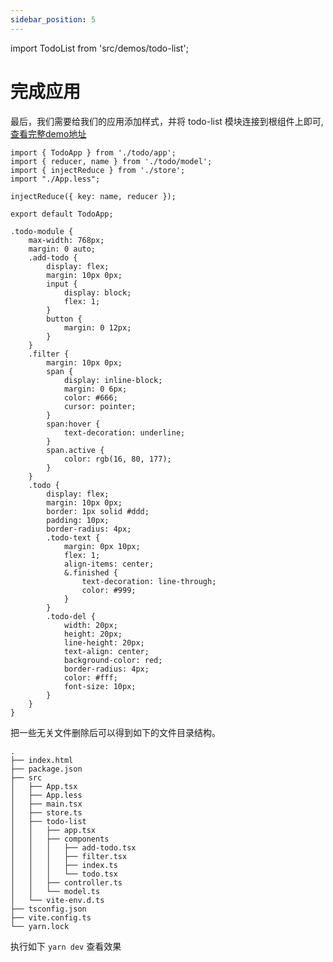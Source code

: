 ```yaml
---
sidebar_position: 5
---
```

import TodoList from 'src/demos/todo-list';

# 完成应用

最后，我们需要给我们的应用添加样式，并将 todo-list 模块连接到根组件上即可, [查看完整demo地址](https://github.com/qoxop/react-ducky/tree/main/demos)

```tsx title="改写 src/App.tsx"
import { TodoApp } from './todo/app';
import { reducer, name } from './todo/model';
import { injectReduce } from './store';
import "./App.less";

injectReduce({ key: name, reducer });

export default TodoApp;
```

```less title="改写 src/App.less"
.todo-module {
    max-width: 768px;
    margin: 0 auto;
    .add-todo {
        display: flex;
        margin: 10px 0px;
        input {
            display: block;
            flex: 1;
        }
        button {
            margin: 0 12px;
        }
    }
    .filter {
        margin: 10px 0px;
        span {
            display: inline-block;
            margin: 0 6px;
            color: #666;
            cursor: pointer;
        }
        span:hover {
            text-decoration: underline;
        }
        span.active {
            color: rgb(16, 80, 177);
        }
    }
    .todo {
        display: flex;
        margin: 10px 0px;
        border: 1px solid #ddd;
        padding: 10px;
        border-radius: 4px;
        .todo-text {
            margin: 0px 10px;
            flex: 1;
            align-items: center;
            &.finished {
                text-decoration: line-through;
                color: #999;
            }
        }
        .todo-del {
            width: 20px;
            height: 20px;
            line-height: 20px;
            text-align: center;
            background-color: red;
            border-radius: 4px;
            color: #fff;
            font-size: 10px;
        }
    }
}
```

把一些无关文件删除后可以得到如下的文件目录结构。

```shell
.
├── index.html
├── package.json
├── src
│   ├── App.tsx
│   ├── App.less
│   ├── main.tsx
│   ├── store.ts
│   ├── todo-list
│   │   ├── app.tsx
│   │   ├── components
│   │   │   ├── add-todo.tsx
│   │   │   ├── filter.tsx
│   │   │   ├── index.ts
│   │   │   └── todo.tsx
│   │   ├── controller.ts
│   │   └── model.ts
│   └── vite-env.d.ts
├── tsconfig.json
├── vite.config.ts
└── yarn.lock
```

执行如下 `yarn dev` 查看效果


<div style={{padding: 16, margin: 16, border: '1px solid #999'}}>
  <TodoList />
</div>